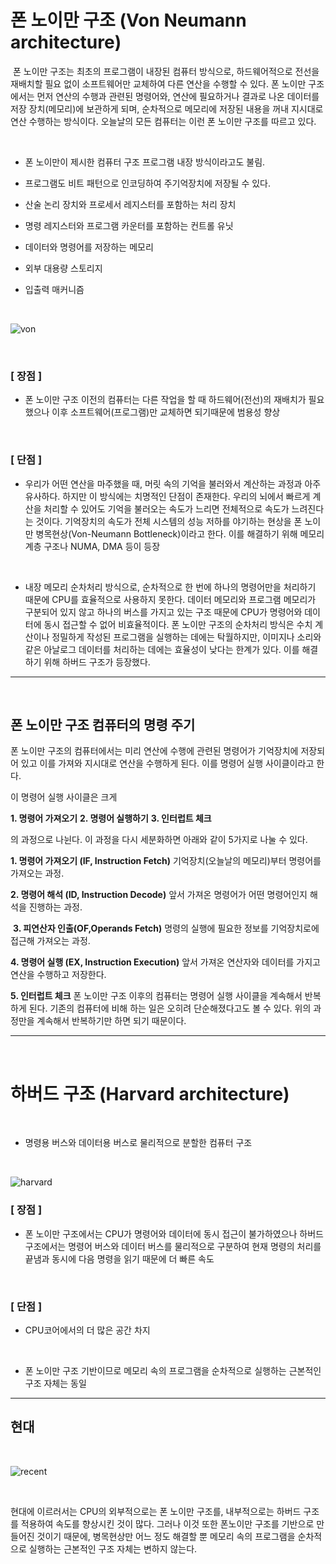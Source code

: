 # 폰 노이만 구조 (Von Neumann architecture)

​
폰 노이만 구조는 최초의 프로그램이 내장된 컴퓨터 방식으로, 하드웨어적으로 전선을 재배치할 필요 없이 소프트웨어만 교체하여 다른 연산을 수행할 수 있다.
폰 노이만 구조에서는 먼저 연산의 수행과 관련된 명령어와, 연산에 필요하거나 결과로 나온 데이터를 저장 장치(메모리)에 보관하게 되며, 순차적으로 메모리에 저장된 내용을 꺼내 지시대로 연산 수행하는 방식이다.
오늘날의 모든 컴퓨터는 이런 폰 노이만 구조를 따르고 있다.

​

-  폰 노이만이 제시한 컴퓨터 구조 프로그램 내장 방식이라고도 불림.

-  프로그램도 비트 패턴으로 인코딩하여 주기억장치에 저장될 수 있다.

-  산술 논리 장치와 프로세서 레지스터를 포함하는 처리 장치

-  명령 레지스터와 프로그램 카운터를 포함하는 컨트롤 유닛

-  데이터와 명령어를 저장하는 메모리

-  외부 대용량 스토리지

-  입출력 매커니즘

<br>

![von](https://blog.kakaocdn.net/dn/bZStWB/btrAxHdgHvU/k04lxmAEmTPa6CZ8TXbpZK/img.png)

<br>

### [ 장점 ]

-  폰 노이만 구조 이전의 컴퓨터는 다른 작업을 할 때 하드웨어(전선)의 재배치가 필요했으나 이후 소프트웨어(프로그램)만 교체하면 되기때문에 범용성 향상

 

​

### [ 단점 ]

-  우리가 어떤 연산을 마주했을 때, 머릿 속의 기억을 불러와서 계산하는 과정과 아주 유사하다. 
하지만 이 방식에는 치명적인 단점이 존재한다. 우리의 뇌에서 빠르게 계산을 처리할 수 있어도 기억을 불러오는 속도가 느리면 전체적으로 속도가 느려진다는 것이다. 
기억장치의 속도가 전체 시스템의 성능 저하를 야기하는 현상을 폰 노이만 병목현상(Von-Neumann Bottleneck)이라고 한다.
이를 해결하기 위해 메모리 계층 구조나 NUMA, DMA 등이 등장

​

-  내장 메모리 순차처리 방식으로,  순차적으로 한 번에 하나의 명령어만을 처리하기 때문에 CPU를 효율적으로 사용하지 못한다.  데이터 메모리와 프로그램 메모리가 구분되어 있지 않고 하나의 버스를 가지고 있는 구조 때문에 CPU가 명령어와 데이터에 동시 접근할 수 없어 비효율적이다. 
폰 노이만 구조의 순차처리 방식은 수치 계산이나 정밀하게 작성된 프로그램을 실행하는 데에는 탁월하지만, 이미지나 소리와 같은 아날로그 데이터를 처리하는 데에는 효율성이 낮다는 한계가 있다.
이를 해결하기 위해 하버드 구조가 등장했다.

---

<br>

## 폰 노이만 구조 컴퓨터의 명령 주기


폰 노이만 구조의 컴퓨터에서는 미리 연산에 수행에 관련된 명령어가 기억장치에 저장되어 있고 이를 가져와 지시대로 연산을 수행하게 된다. 이를 명령어 실행 사이클이라고 한다.

​이 명령어 실행 사이클은 크게


**1. 명령어 가져오기**
**2. 명령어 실행하기**
**3. 인터럽트 체크**

의 과정으로 나뉜다. 이 과정을 다시 세분화하면 아래와 같이 5가지로 나눌 수 있다.


**1. 명령어 가져오기 (IF, Instruction Fetch)**
기억장치(오늘날의 메모리)부터 명령어를 가져오는 과정.
​

**2. 명령어 해석 (ID, Instruction Decode)**
앞서 가져온 명령어가 어떤 명령어인지 해석을 진행하는 과정.

​
**3. 피연산자 인출(OF,Operands Fetch)**
명령의 실행에 필요한 정보를 기억장치로에 접근해 가져오는 과정.


**4. 명령어 실행 (EX, Instruction Execution)**
앞서 가져온 연산자와 데이터를 가지고 연산을 수행하고 저장한다.
​

**5. 인터럽트 체크**
폰 노이만 구조 이후의 컴퓨터는 명령어 실행 사이클을 계속해서 반복하게 된다. 기존의 컴퓨터에 비해 하는 일은 오히려 단순해졌다고도 볼 수 있다. 위의 과정만을 계속해서 반복하기만 하면 되기 때문이다.

---

<br>

# 하버드 구조 (Harvard architecture)

​

- 명령용 버스와 데이터용 버스로 물리적으로 분할한 컴퓨터 구조

<br>

![harvard](https://blog.kakaocdn.net/dn/ohLVN/btrAtLnGCJZ/bBuZlEWBVBgYguYeBngUj1/img.png)


### [ 장점 ]

-  폰 노이만 구조에서는 CPU가 명령어와 데이터에 동시 접근이 불가하였으나 하버드 구조에서는 명령어 버스와 데이터 버스를 물리적으로 구분하여 현재 명령의 처리를 끝냄과 동시에 다음 명령을 읽기 때문에 더 빠른 속도

 <br>

### [ 단점 ]

- CPU코어에서의 더 많은 공간 차지
<br>

- 폰 노이만 구조 기반이므로 메모리 속의 프로그램을 순차적으로 실행하는 근본적인 구조 자체는 동일

---

## 현대
<br>

![recent](https://blog.kakaocdn.net/dn/Nwa5w/btrAsrpOqWe/kNXQgmn49OblUqmLoDOCWk/img.png)

<br>

현대에 이르러서는 CPU의 외부적으로는 폰 노이만 구조를, 내부적으로는 하버드 구조를 적용하여 속도를 향상시킨 것이 많다. 그러나 이것 또한 폰노이만 구조를 기반으로 만들어진 것이기 때문에, 병목현상만 어느 정도 해결할 뿐 메모리 속의 프로그램을 순차적으로 실행하는 근본적인 구조 자체는 변하지 않는다.

​